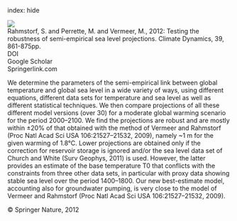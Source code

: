 index: hide

<div class="Citation">
    <div class="Citation-thumb CitationThumb-linked"  data-href="https://doi.org/10.1007/s00382-011-1226-7">
      <img src="https://static.claimspace.cloud/climate-study-static/refs/thumbs/13/Rahmstorf_et_al_2012a-thumb.png" />
    </div>

  <div class="Citation-body">
    <div class="Citation-text">Rahmstorf, S. and Perrette, M. and Vermeer, M., 2012: Testing the robustness of semi-empirical sea level projections. <span class="Article-journal">Climate Dynamics, </span><span class="Article-volume">39, </span>861-875pp.</div>
    <div class="Citation-links">
      <div class="CitationLink" data-href="https://doi.org/10.1007/s00382-011-1226-7">
        <div class="CitationLink-icon CitationLink-Doi"></div>
        <div class="CitationLink-text">DOI</div>
      </div>
      <div class="CitationLink" data-href="https://scholar.google.com/scholar?q=10.1007/s00382-011-1226-7">
        <div class="CitationLink-icon CitationLink-Scholar"></div>
        <div class="CitationLink-text">Google Scholar</div>
      </div>
      <div class="CitationLink" data-href="http://www.springerlink.com/content/42822h838776m102/fulltext.pdf">
        <div class="CitationLink-icon CitationLink-Publisher"></div>
        <div class="CitationLink-text">Springerlink.com</div>
      </div>
    </div>
  </div>
</div>

We determine the parameters of the semi-empirical link between global temperature and global sea level in a wide variety of ways, using different equations, different data sets for temperature and sea level as well as different statistical techniques. We then compare projections of all these different model versions (over 30) for a moderate global warming scenario for the period 2000–2100. We find the projections are robust and are mostly within ±20% of that obtained with the method of Vermeer and Rahmstorf (Proc Natl Acad Sci USA 106:21527–21532, 2009), namely ~1 m for the given warming of 1.8°C. Lower projections are obtained only if the correction for reservoir storage is ignored and/or the sea level data set of Church and White (Surv Geophys, 2011) is used. However, the latter provides an estimate of the base temperature T0 that conflicts with the constraints from three other data sets, in particular with proxy data showing stable sea level over the period 1400–1800. Our new best-estimate model, accounting also for groundwater pumping, is very close to the model of Vermeer and Rahmstorf (Proc Natl Acad Sci USA 106:21527–21532, 2009).

<div class="Citation-copy">
&copy; Springer Nature, 2012
</div>